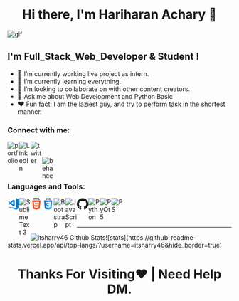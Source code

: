 <h1 align="center">Hi there, I'm Hariharan Achary 👋</h1

![gif](https://raw.githubusercontent.com/itsharry46/itsharry46/master/code.gif)


## I'm Full_Stack_Web_Developer & Student !

- 📝 I’m currently working live project as intern.
- 🧠 I’m currently learning everything.
- 💭 I’m looking to collaborate on with other content creators.
- 📢 Ask me about Web Development and Python Basic
- ❤️ Fun fact: I am the laziest guy, and try to perform task in the shortest manner.

### Connect with me: 
[<img align="left" alt="portfolio" width="26px" src="https://image.flaticon.com/icons/svg/922/922656.svg" href="https://itsharry46.github.io/Portfolio_Website/" />](https://itsharry46.github.io/Portfolio_Website/)
[<img align="left" alt="LinkedIn" width="26px" src="https://image.flaticon.com/icons/svg/1409/1409945.svg" />](https://linkedin.com/in/hariharan-achary-09b801193)
[<img align="left" alt="twitter" width="26px" src="https://i.pinimg.com/originals/f9/de/23/f9de23f7be87013196088a5be1827771.png" />](https://www.twitter.com/itsharry46)
<br /><br />
[<img align="left" alt="behance" width="26px" src="https://image.flaticon.com/icons/svg/185/185970.svg" />](https://www.behance.net/hariachary)
<br /><br />


### Languages and Tools: 
<img align="left" alt="Visual Studio Code" width="26px" src="https://raw.githubusercontent.com/github/explore/80688e429a7d4ef2fca1e82350fe8e3517d3494d/topics/visual-studio-code/visual-studio-code.png" />
<img align="left" alt="Sublime Text 3" width="26px" src="https://upload.wikimedia.org/wikipedia/en/d/d2/Sublime_Text_3_logo.png" />
<img align="left" alt="HTML5" width="26px" src="https://raw.githubusercontent.com/github/explore/80688e429a7d4ef2fca1e82350fe8e3517d3494d/topics/html/html.png" />
<img align="left" alt="CSS3" width="26px" src="https://raw.githubusercontent.com/github/explore/80688e429a7d4ef2fca1e82350fe8e3517d3494d/topics/css/css.png" />
<img align="left" alt="Bootstrap" width="26px" src="https://www.bestforpc.com/wp-content/uploads/2020/05/Bootstrap-Studio-Logo-Icon-Png.jpg" />
<img align="left" alt="JavaScript" width="26px" src="https://seeklogo.com/images/J/javascript-logo-E967E87D74-seeklogo.com.png" />
<img align="left" alt="GitHub" width="26px" src="https://raw.githubusercontent.com/github/explore/78df643247d429f6cc873026c0622819ad797942/topics/github/github.png" />
<img align="left" alt="Python" width="26px" src="https://image.flaticon.com/icons/svg/919/919852.svg" />
<img align="left" alt="PyQt5" width="26px" src="https://upload.wikimedia.org/wikipedia/commons/thumb/0/0b/Qt_logo_2016.svg/1200px-Qt_logo_2016.svg.png" />
<img align="left" alt="PS" width="26px" src="https://image.flaticon.com/icons/svg/552/552220.svg" />
<br /><br /><br />

---
<img align="left" alt="itsharry46 Github Stats" src="https://github-readme-stats.vercel.app/api?username=itsharry46&show_icons=true&hide_border=true" /> 
![stats](https://github-readme-stats.vercel.app/api/top-langs/?username=itsharry46&hide_border=true)

<h1 align="center">Thanks For Visiting❤️ | Need Help DM.</h1>
